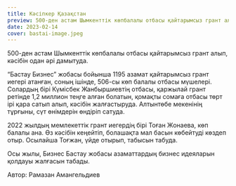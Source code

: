 ```yaml
---
title: Кәсіпкер Қазақстан
preview: 500-ден астам Шымкенттік көпбалалы отбасы қайтарымсыз грант алып, кәсібін одан әрі дамытуда.
date: 2023-02-14
cover: bastai-image.jpeg
---
```

500-ден астам Шымкенттік көпбалалы отбасы қайтарымсыз грант алып, кәсібін одан әрі дамытуда.

“Бастау Бизнес” жобасы бойынша 1195 азамат қайтарымсыз грант иегері атанған, соның ішінде, 506-сы көп балалы отбасы мүшелері. Солардың бірі Күмісбек Жанбыршиевтің отбасы, қаржылай грант ретінде 1,2 миллион теңге алған болатын, қомақты сомаға отбасы төрт ірі қара сатып алып, кәсібін жалғастыруда. Алтынтөбе мекенінің тұрғыны, сүт өнімдерін өндіріп сатуда. 

2022 жылдың мемлекеттік грант иегердің бірі Тоған Жонаева, көп балалы ана. Өз кәсібін кеңейтіп, болашақта мал басын көбейтуді көздеп отыр. Осылайша Тоғжан, үйде отырып, табысын табуда.
 
Осы жылы, Бизнес Бастау жобасы азаматтардың бизнес идеяларын қолдауы жалғасын табады. 

Автор: Рамазан Амангельдиев